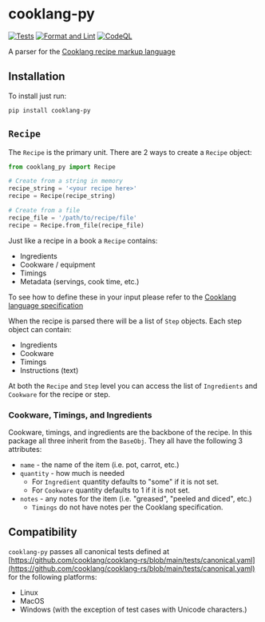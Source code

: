 # cooklang-py

[![Tests](https://github.com/brass75/cooklang-py/actions/workflows/test.yml/badge.svg)](https://github.com/brass75/cooklang-py/actions/workflows/test.yml)
[![Format and Lint](https://github.com/brass75/cooklang-py/actions/workflows/lint.yml/badge.svg)](https://github.com/brass75/cooklang-py/actions/workflows/lint.yml)
[![CodeQL](https://github.com/brass75/cooklang-py/actions/workflows/github-code-scanning/codeql/badge.svg)](https://github.com/brass75/cooklang-py/actions/workflows/github-code-scanning/codeql)

A parser for the [Cooklang recipe markup language](https://cooklang.org)

## Installation

To install just run:

```shell
pip install cooklang-py
```

## `Recipe`

The `Recipe` is the primary unit. There are 2 ways to create a `Recipe` object:

```python
from cooklang_py import Recipe

# Create from a string in memory
recipe_string = '<your recipe here>'
recipe = Recipe(recipe_string)

# Create from a file
recipe_file = '/path/to/recipe/file'
recipe = Recipe.from_file(recipe_file)
```

Just like a recipe in a book a `Recipe` contains:

- Ingredients
- Cookware / equipment
- Timings
- Metadata (servings, cook time, etc.)

To see how to define these in your input please refer to the
[Cooklang language specification](https://cooklang.org/docs/spec/#comments)

When the recipe is parsed there will be a list of `Step` objects. Each step object can contain:

- Ingredients
- Cookware
- Timings
- Instructions (text)

At both the `Recipe` and `Step` level you can access the list of `Ingredients` and `Cookware`
for the recipe or step.

### Cookware, Timings, and Ingredients

Cookware, timings, and ingredients are the backbone of the recipe. In this package all three
inherit from the `BaseObj`. They all have the following 3 attributes:

- `name` - the name of the item (i.e. pot, carrot, etc.)
- `quantity` - how much is needed
  - For `Ingredient` quantity defaults to "some" if it is not set.
  - For `Cookware` quantity defaults to 1 if it is not set.
- `notes` - any notes for the item (i.e. "greased", "peeled and diced", etc.)
  - `Timings` do not have notes per the Cooklang specification.

## Compatibility

`cooklang-py` passes all canonical tests defined at
[https://github.com/cooklang/cooklang-rs/blob/main/tests/canonical.yaml](https://github.com/cooklang/cooklang-rs/blob/main/tests/canonical.yaml)
for the following platforms:

- Linux
- MacOS
- Windows (with the exception of test cases with Unicode characters.)
